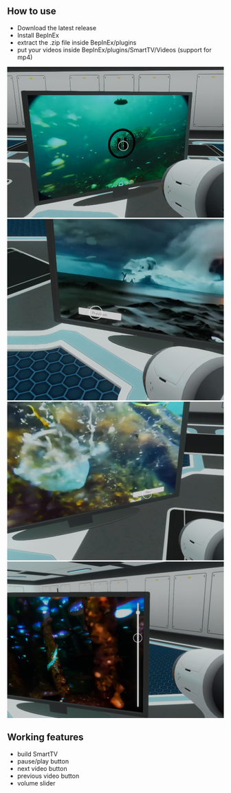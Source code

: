 ## How to use

- Download the latest release
- Install BepInEx
- extract the .zip file inside BepInEx/plugins
- put your videos inside BepInEx/plugins/SmartTV/Videos (support for mp4)

![alt text](readme_images/image.png)
![alt text](readme_images/image-1.png)
![alt text](readme_images/image-2.png)
![alt text](readme_images/image-3.png)

## Working features

- build SmartTV
- pause/play button
- next video button
- previous video button
- volume slider